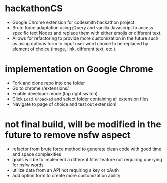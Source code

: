 # hackathonCS

- Google Chrome extension for codesmith hackathon project.
- Brute force adaptation using jQuery and vanilla Javascript to access specific text Nodes and replace them with either emojis or different text. 
- Allows for refactoring to provide more customization in the future such as using options form to input user word choice to be replaced by element of choice (image, link, different text, etc.).

# implementation on Google Chrome

- Fork and clone repo into one folder
- Go to chrome://extensions/
- Enable developer mode (top right switch)
- Click ``Load Unpacked`` and select folder containing all extension files
- Navigate to page of choice and test out extension!

# not final build, will be modified in the future to remove nsfw aspect

- refactor from brute force method to generate clean code with good time and space complexities
- goals will be to implement a different filter feature not requiring querying for nsfw words
- utilize data from an API not requiring a key or oAuth
- add option form to create more customization ability
